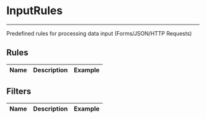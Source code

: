 # InputRules

---

Predefined rules for processing data input (Forms/JSON/HTTP Requests)

## Rules
Name|Description|Example
---|---|---

## Filters
Name|Description|Example
---|---|---